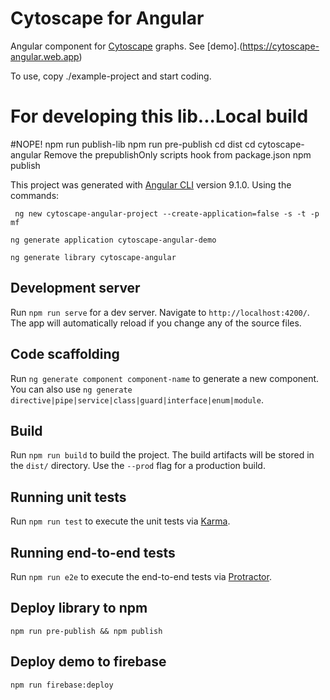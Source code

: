 # Cytoscape for Angular
Angular component for [Cytoscape](https://cytoscape.org) graphs.  See [demo].(https://cytoscape-angular.web.app)

To use, copy ./example-project and start coding.
# For developing this lib...Local build
#NOPE! npm run publish-lib
npm run pre-publish
cd dist
cd cytoscape-angular
Remove the prepublishOnly scripts hook from package.json 
npm publish

This project was generated with [Angular CLI](https://github.com/angular/angular-cli) version 9.1.0.
Using the commands: 

` ng new cytoscape-angular-project --create-application=false -s -t -p mf`

`ng generate application cytoscape-angular-demo`

`ng generate library cytoscape-angular`

## Development server

Run `npm run serve` for a dev server. Navigate to `http://localhost:4200/`. The app will automatically reload if you change any of the source files.

## Code scaffolding

Run `ng generate component component-name` to generate a new component. You can also use `ng generate directive|pipe|service|class|guard|interface|enum|module`.

## Build

Run `npm run build` to build the project. The build artifacts will be stored in the `dist/` directory. Use the `--prod` flag for a production build.

## Running unit tests

Run `npm run test` to execute the unit tests via [Karma](https://karma-runner.github.io).

## Running end-to-end tests

Run `npm run e2e` to execute the end-to-end tests via [Protractor](http://www.protractortest.org/).

## Deploy library to npm
`npm run pre-publish && npm publish`

## Deploy demo to firebase
`npm run firebase:deploy`
